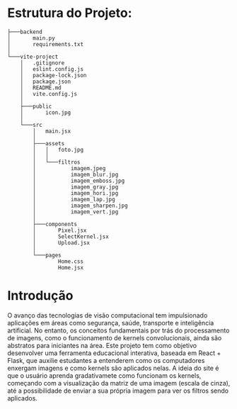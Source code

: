 # Estrutura do Projeto:
```
├───backend
│       main.py
│       requirements.txt
│
└───vite-project
    │   .gitignore
    │   eslint.config.js
    │   package-lock.json
    │   package.json
    │   README.md
    │   vite.config.js
    │
    ├───public
    │       icon.jpg
    │
    └───src
        │   main.jsx
        │
        ├───assets
        │   │   foto.jpg
        │   │
        │   └───filtros
        │           imagem.jpeg
        │           imagem_blur.jpg
        │           imagem_emboss.jpg
        │           imagem_gray.jpg
        │           imagem_hori.jpg
        │           imagem_lap.jpg
        │           imagem_sharpen.jpg
        │           imagem_vert.jpg
        │
        ├───components
        │       Pixel.jsx
        │       SelectKernel.jsx
        │       Upload.jsx
        │
        └───pages
                Home.css
                Home.jsx
```

# Introdução
O avanço das tecnologias de visão computacional tem impulsionado aplicações em áreas como segurança, saúde, transporte e inteligência artificial. No entanto, os conceitos fundamentais por trás do processamento de imagens, como o funcionamento de kernels convolucionais, ainda são abstratos para iniciantes na área.
Este projeto tem como objetivo desenvolver uma ferramenta educacional interativa, baseada em React + Flask, que auxilie estudantes a entenderem como os computadores enxergam imagens e como kernels são aplicados nelas. A ideia do site é que o usuário aprenda gradativamete como funcionam os kernels, começando com a visualização da matriz de uma imagem (escala de cinza), até a possibilidade de enviar a sua própria imagem para ver os filtros sendo aplicados.
